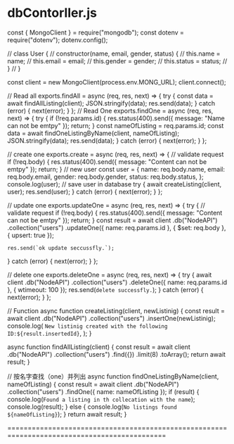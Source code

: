 # dbContorller.js

const { MongoClient } = require("mongodb");
const dotenv = require("dotenv");
dotenv.config();

// class User {
// constructor(name, email, gender, status) {
// this.name = name;
// this.email = email;
// this.gender = gender;
// this.status = status;
// }
// }

const client = new MongoClient(process.env.MONG_URL);
client.connect();

// Read all
exports.findAll = async (req, res, next) => {
try {
const data = await findAllListing(client);
JSON.stringify(data);
res.send(data);
} catch (error) {
next(error);
}
};
// Read One
exports.findOne = async (req, res, next) => {
try {
if (!req.params.id) {
res.status(400).send({ message: "Name can not be emtpy" });
return;
}
const nameOfListing = req.params.id;
const data = await findOneListingByName(client, nameOfListing);
JSON.stringify(data);
res.send(data);
} catch (error) {
next(error);
}
};

// create one
exports.create = async (req, res, next) => {
// validate request
if (!req.body) {
res.status(400).send({ message: "Content can not be emtpy" });
return;
}
// new user
const user = {
name: req.body.name,
email: req.body.email,
gender: req.body.gender,
status: req.body.status,
};
console.log(user);
// save user in database
try {
await createListing(client, user);
res.send(user);
} catch (error) {
next(error);
}
};

// update one
exports.updateOne = async (req, res, next) => {
try {
// validate request
if (!req.body) {
res.status(400).send({ message: "Content can not be emtpy" });
return;
}
const result = await client
.db("NodeAPI")
.collection("users")
.updateOne({ name: req.params.id }, { $set: req.body }, { upsert: true });

    res.send(`ok update seccussfly.`);

} catch (error) {
next(error);
}
};

// delete one
exports.deleteOne = async (req, res, next) => {
try {
await client
.db("NodeAPI")
.collection("users")
.deleteOne({ name: req.params.id }, { wtimeout: 100 });
res.send(`delete successfly.`);
} catch (error) {
next(error);
}
};

// Function
async function createListing(client, newListinig) {
const result = await client
.db("NodeAPI")
.collection("users")
.insertOne(newListinig);
console.log(
`New listinig created with the following ID:${result.insertedId}`,
);
}

async function findAllListing(client) {
const result = await client
.db("NodeAPI")
.collection("users")
.find({})
.limit(8)
.toArray();
return await result;
}

// 按名字查找（one）并列出
async function findOneListingByName(client, nameOfListing) {
const result = await client
.db("NodeAPI")
.collection("users")
.findOne({ name: nameOfListing });
if (result) {
console.log(`Found a listing in th collecation with the name`);
console.log(result);
} else {
console.log(`No listings found ${nameOfListing}`);
}
return await result;
}

=============================================================================================
